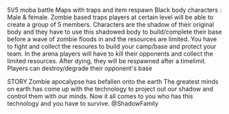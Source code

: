 5V5 moba battle
Maps with traps and item respawn
Black body characters : Male & female.
Zombie based traps
players at certain level will be able to create a group of 5 members. 
Characters are the shadow of their original body and they have to use this shadowed body to build/complete their base before a wave of zombie floods in and the resources are limited.
You have to fight and collect the resoures to build your camp/base and protect your team.
In the arena players will have to kill their opponents and collect the limited resources. After dying, they will be respawned after a timelimit. 
Players can destroy/degrade their opponent's base 


STORY
Zombie apocalypse has befallen onto the earth
The greatest minds on earth has come up with the technology to project out our shadow and control them with our minds.
Now it all comes to you who has this technology and you have to survive.
@ShadowFamily
